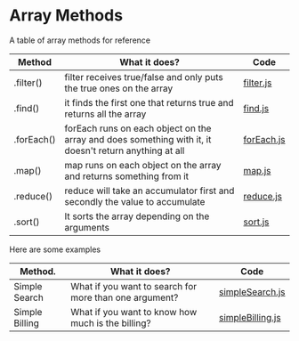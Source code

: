 # Array Methods

A table of array methods for reference

| Method     | What it does?                                                                                          | Code                  |
| ---------- | ------------------------------------------------------------------------------------------------------ | --------------------- |
| .filter()  | filter receives true/false and only puts the true ones on the array                                    | [filter.js][filter]   |
| .find()    | it finds the first one that returns true and returns all the array                                     | [find.js][find]       |
| .forEach() | forEach runs on each object on the array and does something with it, it doesn't return anything at all | [forEach.js][foreach] |
| .map()     | map runs on each object on the array and returns something from it                                     | [map.js][map]         |
| .reduce()  | reduce will take an accumulator first and secondly the value to accumulate                             | [reduce.js][reduce]   |
| .sort()    | It sorts the array depending on the arguments                                                          | [sort.js][sort]       |

Here are some examples

| Method.        | What it does?                                          | Code                              |
| -------------- | ------------------------------------------------------ | --------------------------------- |
| Simple Search  | What if you want to search for more than one argument? | [simpleSearch.js][simplesearch]   |
| Simple Billing | What if you want to know how much is the billing?      | [simpleBilling.js][simplebilling] |

[filter]: https://github.com/pedroapfilho/array-methods/blob/master/methods/filter.js
[find]: https://github.com/pedroapfilho/array-methods/blob/master/methods/find.js
[foreach]: https://github.com/pedroapfilho/array-methods/blob/master/methods/forEach.js
[map]: https://github.com/pedroapfilho/array-methods/blob/master/methods/map.js
[reduce]: https://github.com/pedroapfilho/array-methods/blob/master/methods/reduce.js
[sort]: https://github.com/pedroapfilho/array-methods/blob/master/methods/sort.js
[simplebilling]: https://github.com/pedroapfilho/array-methods/blob/master/examples/simpleBilling.js
[simplesearch]: https://github.com/pedroapfilho/array-methods/blob/master/examples/simpleSearch.js
